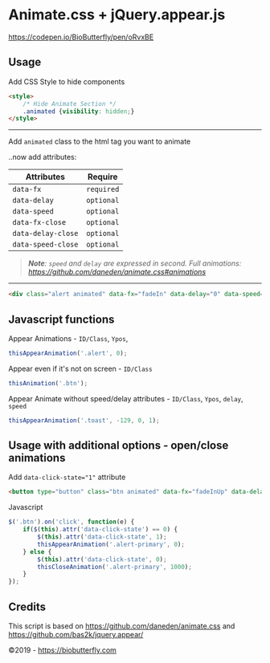 # Animate.css + jQuery.appear.js

https://codepen.io/BioButterfly/pen/oRvxBE

## Usage

Add CSS Style to hide components

```html
<style>
	/* Hide Animate Section */
	.animated {visibility: hidden;}
</style>
```

- - - -

Add `animated` class to the html tag you want to animate

..now add attributes: 

| Attributes | Require |
| ---------- | ---------- |
| `data-fx` | `required` |
| `data-delay` | `optional` |
| `data-speed` | `optional` |
| `data-fx-close` | `optional` |
| `data-delay-close` | `optional` |
| `data-speed-close` | `optional` |

> _**Note**: `speed` and `delay` are expressed in second. Full animations: https://github.com/daneden/animate.css#animations_

- - - -

```html
<div class="alert animated" data-fx="fadeIn" data-delay="0" data-speed="1" data-fx-close="fadeOut" data-delay-close="0" data-speed-close="0.5">Primary</div>
```

## Javascript functions

Appear Animations - `ID/Class`, `Ypos`,

```javascript
thisAppearAnimation('.alert', 0);
```

Appear even if it's not on screen - `ID/Class`

```javascript
thisAnimation('.btn');
```

Appear Animate without speed/delay attributes - `ID/Class`, `Ypos`, `delay`, `speed`

```javascript
thisAppearAnimation('.toast', -129, 0, 1);
```

## Usage with additional options - open/close animations

Add `data-click-state="1"` attribute

```html
<button type="button" class="btn animated" data-fx="fadeInUp" data-delay="0" data-speed="1" data-click-state="1">Primary</button>
```

Javascript

```javascript
$('.btn').on('click', function(e) {
	if($(this).attr('data-click-state') == 0) {
	    $(this).attr('data-click-state', 1);
	    thisAppearAnimation('.alert-primary', 0);
	} else {
	    $(this).attr('data-click-state', 0);
	    thisCloseAnimation('.alert-primary', 1000);
	}
});
```

## Credits
This script is based on https://github.com/daneden/animate.css and https://github.com/bas2k/jquery.appear/

&copy;2019 - https://biobutterfly.com
